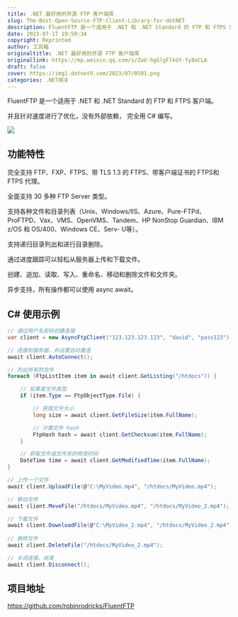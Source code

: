 ```yaml
---
title: .NET 最好用的开源 FTP 客户端库
slug: The-Best-Open-Source-FTP-Client-Library-for-dotNET
description: FluentFTP 是一个适用于 .NET 和 .NET Standard 的 FTP 和 FTPS 客户端。
date: 2023-07-17 19:59:34
copyright: Reprinted
author: 工具箱
originaltitle: .NET 最好用的开源 FTP 客户端库
originallink: https://mp.weixin.qq.com/s/ZwV-hgGlgFlkGY-Yy8oCLA
draft: false
cover: https://img1.dotnet9.com/2023/07/0501.png
categories: .NET相关
---
```


FluentFTP 是一个适用于 .NET 和 .NET Standard 的 FTP 和 FTPS 客户端。

并且针对速度进行了优化，没有外部依赖， 完全用 C# 编写。

![](https://img1.dotnet9.com/2023/07/0501.png)

## 功能特性

完全支持 FTP、FXP、FTPS、带 TLS 1.3 的 FTPS、带客户端证书的 FTPS和FTPS 代理。

全面支持 30 多种 FTP Server 类型。

支持各种文件和目录列表（Unix、Windows/IIS、Azure、Pure-FTPd、ProFTPD、Vax、VMS、OpenVMS、Tandem、HP NonStop Guardian、IBM z/OS 和 OS/400、Windows CE、Serv- U等）。

支持递归目录列出和进行目录删除。

通过进度跟踪可以轻松从服务器上传和下载文件。

创建、追加、读取、写入、重命名、移动和删除文件和文件夹。

异步支持，所有操作都可以使用 async await。

## C# 使用示例

```csharp
// 通过用户名密码创建连接
var client = new AsyncFtpClient("123.123.123.123", "david", "pass123");

// 连接到服务器，并设置自动重连
await client.AutoConnect();

// 列出所有的文件
foreach (FtpListItem item in await client.GetListing("/htdocs")) {

    // 如果是文件类型
    if (item.Type == FtpObjectType.File) {

        // 获取文件大小
        long size = await client.GetFileSize(item.FullName);

        // 计算文件 hash
        FtpHash hash = await client.GetChecksum(item.FullName);
    }

    // 获取文件或文件夹的修改时间
    DateTime time = await client.GetModifiedTime(item.FullName);
}

// 上传一个文件
await client.UploadFile(@"C:\MyVideo.mp4", "/htdocs/MyVideo.mp4");

// 移动文件
await client.MoveFile("/htdocs/MyVideo.mp4", "/htdocs/MyVideo_2.mp4");

// 下载文件
await client.DownloadFile(@"C:\MyVideo_2.mp4", "/htdocs/MyVideo_2.mp4");
 
// 删除文件
await client.DeleteFile("/htdocs/MyVideo_2.mp4"); 

// 关闭连接，结束
await client.Disconnect();
```

## 项目地址

https://github.com/robinrodricks/FluentFTP